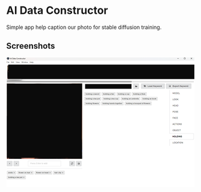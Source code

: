 
# AI Data Constructor

Simple app help caption our photo for stable diffusion training.



## Screenshots

![App Screenshot](https://github.com/lamlnq/stable-diffusion-pretrain-caption/blob/master/preview.png)

